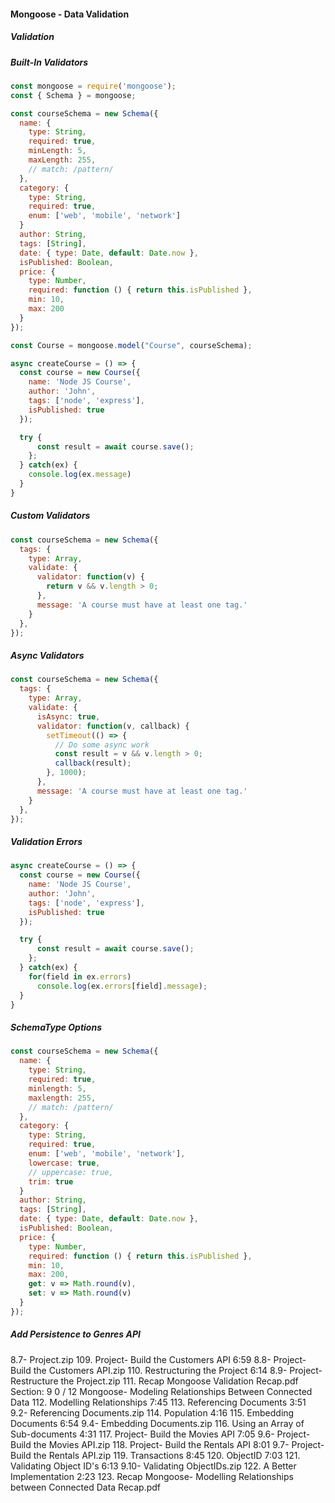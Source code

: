 #### Mongoose - Data Validation

##### Validation
##### Built-In Validators
```javascript
const mongoose = require('mongoose');
const { Schema } = mongoose;

const courseSchema = new Schema({
  name: { 
    type: String, 
    required: true,
    minLength: 5,
    maxLength: 255,
    // match: /pattern/
  },
  category: {
    type: String,
    required: true,
    enum: ['web', 'mobile', 'network']
  }
  author: String,
  tags: [String],
  date: { type: Date, default: Date.now },
  isPublished: Boolean,
  price: {
    type: Number,
    required: function () { return this.isPublished },
    min: 10,
    max: 200
  }
});

const Course = mongoose.model("Course", courseSchema);

async createCourse = () => {
  const course = new Course({
    name: 'Node JS Course',
    author: 'John',
    tags: ['node', 'express'],
    isPublished: true
  });

  try {
      const result = await course.save();
    };
  } catch(ex) {
    console.log(ex.message)
  }
}
```

##### Custom Validators
```javascript
const courseSchema = new Schema({
  tags: {
    type: Array,
    validate: {
      validator: function(v) {
        return v && v.length > 0;
      },
      message: 'A course must have at least one tag.'
    }
  },
});
```

##### Async Validators
```javascript
const courseSchema = new Schema({
  tags: {
    type: Array,
    validate: {
      isAsync: true,
      validator: function(v, callback) {
        setTimeout(() => {
          // Do some async work
          const result = v && v.length > 0;
          callback(result);
        }, 1000);
      },
      message: 'A course must have at least one tag.'
    }
  },
});
```

##### Validation Errors
```javascript
async createCourse = () => {
  const course = new Course({
    name: 'Node JS Course',
    author: 'John',
    tags: ['node', 'express'],
    isPublished: true
  });

  try {
      const result = await course.save();
    };
  } catch(ex) {
    for(field in ex.errors)
      console.log(ex.errors[field].message);
  }
}
```

##### SchemaType Options
```javascript
const courseSchema = new Schema({
  name: { 
    type: String, 
    required: true,
    minlength: 5,
    maxlength: 255,
    // match: /pattern/
  },
  category: {
    type: String,
    required: true,
    enum: ['web', 'mobile', 'network'],
    lowercase: true,
    // uppercase: true,
    trim: true
  }
  author: String,
  tags: [String],
  date: { type: Date, default: Date.now },
  isPublished: Boolean,
  price: {
    type: Number,
    required: function () { return this.isPublished },
    min: 10,
    max: 200,
    get: v => Math.round(v),
    set: v => Math.round(v)
  }
});
```

##### Add Persistence to Genres API


8.7- Project.zip
109. Project- Build the Customers API
6:59
8.8- Project- Build the Customers API.zip
110. Restructuring the Project
6:14
8.9- Project- Restructure the Project.zip
111. Recap
Mongoose Validation Recap.pdf
Section: 9
0 / 12
Mongoose- Modeling Relationships Between Connected Data
112. Modelling Relationships
7:45
113. Referencing Documents
3:51
9.2- Referencing Documents.zip
114. Population
4:16
115. Embedding Documents
6:54
9.4- Embedding Documents.zip
116. Using an Array of Sub-documents
4:31
117. Project- Build the Movies API
7:05
9.6- Project- Build the Movies API.zip
118. Project- Build the Rentals API
8:01
9.7- Project- Build the Rentals API.zip
119. Transactions
8:45
120. ObjectID
7:03
121. Validating Object ID's
6:13
9.10- Validating ObjectIDs.zip
122. A Better Implementation
2:23
123. Recap
Mongoose- Modelling Relationships between Connected Data Recap.pdf
